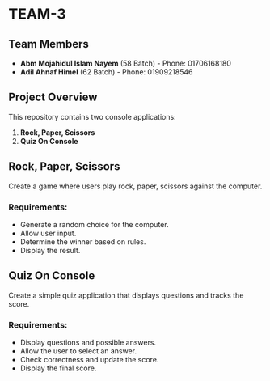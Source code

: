 # TEAM-3

## Team Members

- **Abm Mojahidul Islam Nayem** (58 Batch) - Phone: 01706168180
- **Adil Ahnaf Himel** (62 Batch) - Phone: 01909218546

## Project Overview

This repository contains two console applications:

1. **Rock, Paper, Scissors**
2. **Quiz On Console**

## Rock, Paper, Scissors

Create a game where users play rock, paper, scissors against the computer.

### Requirements:
- Generate a random choice for the computer.
- Allow user input.
- Determine the winner based on rules.
- Display the result.

## Quiz On Console

Create a simple quiz application that displays questions and tracks the score.

### Requirements:
- Display questions and possible answers.
- Allow the user to select an answer.
- Check correctness and update the score.
- Display the final score.
